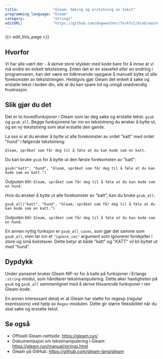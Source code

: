 ```yaml
---
title:                "Gleam: Søking og erstatning av tekst"
programming_language: "Gleam"
category:             "Strings"
editURL:              "https://github.com/dogweather/forkful/blob/master/content/no/gleam/searching-and-replacing-text.md"
---
```


{{< edit_this_page >}}

## Hvorfor

Vi har alle vært der - å skrive store stykker med kode bare for å innse at vi må endre en enkelt tekststreng. Enten det er en stavefeil eller en endring i programvaren, kan det være en tidkrevende oppgave å manuelt bytte ut alle forekomster av tekststrengen. Heldigvis gjør Gleam det enkelt å søke og erstatte tekst i koden din, slik at du kan spare tid og unngå unødvendig frustrasjon.

## Slik gjør du det

Det er to hovedfunksjoner i Gleam som lar deg søke og erstatte tekst: `gsub` og `gsub_all`. Begge funksjonene tar inn en tekststreng du ønsker å bytte ut, og en ny tekststreng som skal erstatte den gamle.

La oss si at du ønsker å bytte ut alle forekomster av ordet "katt" med ordet "hund" i følgende tekststreng:

```
Gleam, språket som får deg til å føle at du kan kode som en katt.
```

Du kan bruke `gsub` for å bytte ut den første forekomsten av "katt":

```Gleam
gsub("katt", "hund", "Gleam, språket som får deg til å føle at du kan kode som en katt.")
```

Outputen blir: `Gleam, språket som får deg til å føle at du kan kode som en hund.`

Hvis du ønsker å bytte ut alle forekomster av "katt", kan du bruke `gsub_all`:

```Gleam
gsub_all("katt", "hund", "Gleam, språket som får deg til å føle at du kan kode som en katt.")
```

Outputen blir: `Gleam, språket som får deg til å føle at du kan kode som en hund.`

En annen nyttig funksjon er `gsub_all_cases`, som gjør det samme som `gsub_all`, men tar inn et `"ignore_ces"` argument som ignorerer forskjeller i store og små bokstaver. Dette betyr at både "katt" og "KATT" vil bli byttet ut med "hund".

## Dypdykk

Under panseret bruker Gleam NIF-er for å kalle på funksjoner i Erlangs `:string`-modul, som håndterer tekstmanipulering. Dette øker hastigheten på `gsub` og `gsub_all` sammenlignet med å skrive tilsvarende funksjoner i ren Gleam-kode.

En annen interessant detalj er at Gleam har støtte for regexp (regular expressions) ved hjelp av `Regex`-modulen. Dette gir større fleksibilitet når du skal søke og erstatte tekst.

## Se også

- Offisiell Gleam-nettside: https://gleam.run/
- Dokumentasjon om tekstmanipulering i Gleam: https://gleam.run/manual/strings.html
- Gleam på GitHub: https://github.com/gleam-lang/gleam